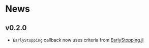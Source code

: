
# News

## v0.2.0

- `EarlyStopping` callback now uses criteria from [EarlyStopping.jl](https://github.com/ablaom/EarlyStopping.jl)